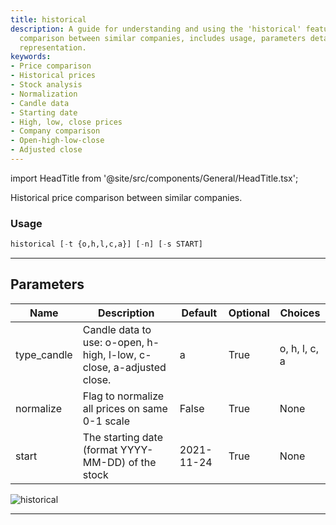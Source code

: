 ```yaml
---
title: historical
description: A guide for understanding and using the 'historical' feature for price
  comparison between similar companies, includes usage, parameters details and graphical
  representation.
keywords:
- Price comparison
- Historical prices
- Stock analysis
- Normalization
- Candle data
- Starting date
- High, low, close prices
- Company comparison
- Open-high-low-close
- Adjusted close
---
```


import HeadTitle from '@site/src/components/General/HeadTitle.tsx';

<HeadTitle title="historical - Ca - Stocks - Reference | OpenBB Terminal Docs" />

Historical price comparison between similar companies.

### Usage

```python
historical [-t {o,h,l,c,a}] [-n] [-s START]
```

---

## Parameters

| Name | Description | Default | Optional | Choices |
| ---- | ----------- | ------- | -------- | ------- |
| type_candle | Candle data to use: o-open, h-high, l-low, c-close, a-adjusted close. | a | True | o, h, l, c, a |
| normalize | Flag to normalize all prices on same 0-1 scale | False | True | None |
| start | The starting date (format YYYY-MM-DD) of the stock | 2021-11-24 | True | None |

![historical](https://user-images.githubusercontent.com/46355364/154073378-935eddd4-167e-48e8-9e3d-34029e5ba42f.png)

---
